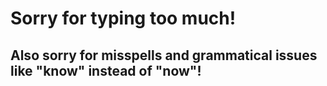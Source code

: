 # Sorry for typing too much!
## Also sorry for misspells and grammatical issues like "know" instead of "now"!
